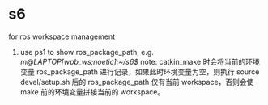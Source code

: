 # s6
for ros workspace management

1. use ps1 to show ros_package_path, e.g. *m@LAPTOP[wpb_ws;noetic]:~/s6$*
note: catkin_make 时会将当前的环境变量 ros_package_path 进行记录，如果此时环境变量为空，则执行 source devel/setup.sh 后的 ros_package_path 仅有当前 workspace，否则会使 make 前的环境变量拼接当前的 workspace。
